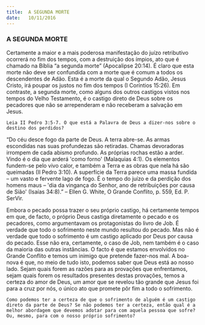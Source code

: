 ```yaml
---
title:  A SEGUNDA MORTE
date:   10/11/2016
---
```


### A SEGUNDA MORTE

Certamente a maior e a mais poderosa manifestação do juízo retributivo ocorrerá no fim dos tempos, com a destruição dos ímpios, ato que é chamado na Bíblia “a segunda morte” (Apocalipse 20:14). É claro que esta morte não deve ser confundida com a morte que é comum a todos os descendentes de Adão. Esta é a morte da qual o Segundo Adão, Jesus Cristo, irá poupar os justos no fim dos tempos (I Coríntios 15:26). Em contraste, a segunda morte, como alguns dos outros castigos vistos nos tempos do Velho Testamento, é o castigo direto de Deus sobre os pecadores que não se arrependeram e não receberam a salvação em Jesus.

`Leia II Pedro 3:5-7. O que está a Palavra de Deus a dizer-nos sobre o destino dos perdidos?`

“Do céu desce fogo da parte de Deus. A terra abre-se. As armas escondidas nas suas profundezas são retiradas. Chamas devoradoras irrompem de cada abismo profundo. As próprias rochas estão a arder. Vindo é o dia que arderá 'como forno' (Malaquias 4:1). Os elementos fundem-se pelo vivo calor, e também a Terra e as obras que nela há são queimadas (II Pedro 3:10). A superfície da Terra parece uma massa fundida – um vasto e fervente lago de fogo. É o tempo do juízo e da perdição dos homens maus – 'dia da vingança do Senhor, ano de retribuições por causa de Sião' (Isaías 34:8).” – Ellen G. White, O Grande Conflito, p. 559, Ed. P. SerVir.

Embora o pecado possa trazer o seu próprio castigo, há certamente tempos em que, de facto, o próprio Deus castiga diretamente o pecado e os pecadores, como argumentavam os protagonistas do livro de Job. É verdade que todo o sofrimento neste mundo resultou do pecado. Mas não é verdade que todo o sofrimento é um castigo aplicado por Deus por causa do pecado. Esse não era, certamente, o caso de Job, nem também é o caso da maioria das outras instâncias. O facto é que estamos envolvidos no Grande Conflito e temos um inimigo que pretende fazer-nos mal. A boa-nova é que, no meio de tudo isto, podemos saber que Deus está ao nosso lado. Sejam quais forem as razões para as provações que enfrentamos, sejam quais forem os resultados presentes destas provações, temos a certeza do amor de Deus, um amor que se revelou tão grande que Jesus foi para a cruz por nós, o único ato que promete pôr fim a todo o sofrimento.

`Como podemos ter a certeza de que o sofrimento de alguém é um castigo direto da parte de Deus? Se não podemos ter a certeza, então qual é a melhor abordagem que devemos adotar para com aquela pessoa que sofre? Ou, mesmo, para com o nosso próprio sofrimento?`
